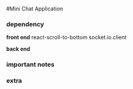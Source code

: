 #Mini Chat Application 

### dependency

**front end**
react-scroll-to-bottom
socket.io.client




**back end**



### important notes


### extra